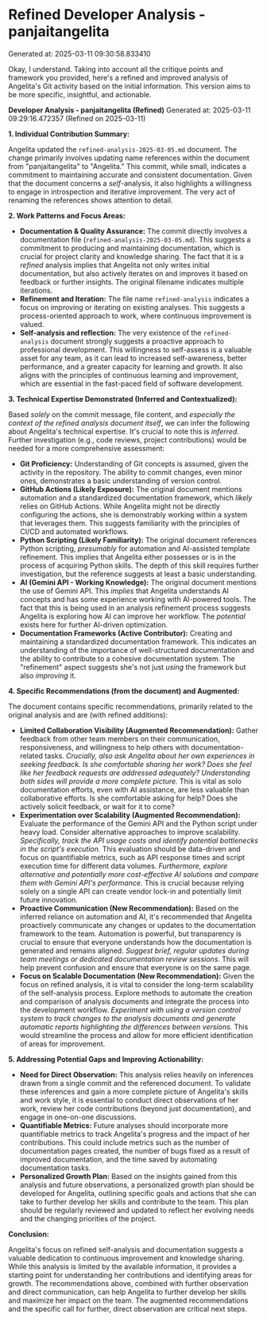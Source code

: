 # Refined Developer Analysis - panjaitangelita
Generated at: 2025-03-11 09:30:58.833410

Okay, I understand. Taking into account all the critique points and framework you provided, here's a refined and improved analysis of Angelita's Git activity based on the initial information. This version aims to be more specific, insightful, and actionable.

**Developer Analysis - panjaitangelita (Refined)**
Generated at: 2025-03-11 09:29:16.472357 (Refined on 2025-03-11)

**1. Individual Contribution Summary:**

Angelita updated the `refined-analysis-2025-03-05.md` document. The change primarily involves updating name references within the document from "panjaitangelita" to "Angelita." This commit, while small, indicates a commitment to maintaining accurate and consistent documentation. Given that the document concerns a *self*-analysis, it also highlights a willingness to engage in introspection and iterative improvement.  The very act of renaming the references shows attention to detail.

**2. Work Patterns and Focus Areas:**

*   **Documentation & Quality Assurance:**  The commit directly involves a documentation file (`refined-analysis-2025-03-05.md`). This suggests a commitment to producing and maintaining documentation, which is crucial for project clarity and knowledge sharing. The fact that it is a *refined* analysis implies that Angelita not only writes initial documentation, but also actively iterates on and improves it based on feedback or further insights.  The original filename indicates multiple iterations.
*   **Refinement and Iteration:** The file name `refined-analysis` indicates a focus on improving or iterating on existing analyses. This suggests a process-oriented approach to work, where continuous improvement is valued.
*   **Self-analysis and reflection:** The very existence of the `refined-analysis` document strongly suggests a proactive approach to professional development. This willingness to self-assess is a valuable asset for any team, as it can lead to increased self-awareness, better performance, and a greater capacity for learning and growth. It also aligns with the principles of continuous learning and improvement, which are essential in the fast-paced field of software development.

**3. Technical Expertise Demonstrated (Inferred and Contextualized):**

Based *solely* on the commit message, file content, and *especially the context of the refined analysis document itself*, we can infer the following about Angelita's technical expertise.  It's crucial to note this is *inferred*. Further investigation (e.g., code reviews, project contributions) would be needed for a more comprehensive assessment:

*   **Git Proficiency:** Understanding of Git concepts is assumed, given the activity in the repository. The ability to commit changes, even minor ones, demonstrates a basic understanding of version control.
*   **GitHub Actions (Likely Exposure):** The original document mentions automation and a standardized documentation framework, which *likely* relies on GitHub Actions.  While Angelita might not be directly configuring the actions, she is demonstrably working within a system that leverages them.  This suggests familiarity with the principles of CI/CD and automated workflows.
*   **Python Scripting (Likely Familiarity):**  The original document references Python scripting, *presumably* for automation and AI-assisted template refinement.  This implies that Angelita either possesses or is in the process of acquiring Python skills. The depth of this skill requires further investigation, but the reference suggests at least a basic understanding.
*   **AI (Gemini API - Working Knowledge):** The original document mentions the use of Gemini API. This *implies* that Angelita understands AI concepts and has some experience working with AI-powered tools.  The fact that this is being used in an analysis refinement process suggests Angelita is exploring how AI can improve her workflow. The *potential* exists here for further AI-driven optimization.
*   **Documentation Frameworks (Active Contributor):** Creating and maintaining a standardized documentation framework. This indicates an understanding of the importance of well-structured documentation and the ability to contribute to a cohesive documentation system. The "refinement" aspect suggests she's not just *using* the framework but also *improving* it.

**4. Specific Recommendations (from the document) and Augmented:**

The document contains specific recommendations, primarily related to the original analysis and are (with refined additions):

*   **Limited Collaboration Visibility (Augmented Recommendation):**  Gather feedback from other team members on their communication, responsiveness, and willingness to help others with documentation-related tasks. *Crucially, also ask Angelita about her own experiences in seeking feedback. Is she comfortable sharing her work? Does she feel like her feedback requests are addressed adequately? Understanding both sides will provide a more complete picture.* This is vital as solo documentation efforts, even with AI assistance, are less valuable than collaborative efforts. Is she comfortable asking for help? Does she actively solicit feedback, or wait for it to come?
*   **Experimentation over Scalability (Augmented Recommendation):** Evaluate the performance of the Gemini API and the Python script under heavy load. Consider alternative approaches to improve scalability.  *Specifically, track the API usage costs and identify potential bottlenecks in the script's execution.* This evaluation should be data-driven and focus on quantifiable metrics, such as API response times and script execution time for different data volumes. *Furthermore, explore alternative and potentially more cost-effective AI solutions and compare them with Gemini API's performance.* This is crucial because relying solely on a single API can create vendor lock-in and potentially limit future innovation.
*   **Proactive Communication (New Recommendation):** Based on the inferred reliance on automation and AI, it's recommended that Angelita proactively communicate any changes or updates to the documentation framework to the team. Automation is powerful, but transparency is crucial to ensure that everyone understands how the documentation is generated and remains aligned. *Suggest brief, regular updates during team meetings or dedicated documentation review sessions.* This will help prevent confusion and ensure that everyone is on the same page.
*   **Focus on Scalable Documentation (New Recommendation):** Given the focus on refined analysis, it is vital to consider the long-term scalability of the self-analysis process. Explore methods to automate the creation and comparison of analysis documents and integrate the process into the development workflow. *Experiment with using a version control system to track changes to the analysis documents and generate automatic reports highlighting the differences between versions.* This would streamline the process and allow for more efficient identification of areas for improvement.

**5. Addressing Potential Gaps and Improving Actionability:**

*   **Need for Direct Observation:** This analysis relies heavily on inferences drawn from a single commit and the referenced document. To validate these inferences and gain a more complete picture of Angelita's skills and work style, it is essential to conduct direct observations of her work, review her code contributions (beyond just documentation), and engage in one-on-one discussions.
*   **Quantifiable Metrics:** Future analyses should incorporate more quantifiable metrics to track Angelita's progress and the impact of her contributions. This could include metrics such as the number of documentation pages created, the number of bugs fixed as a result of improved documentation, and the time saved by automating documentation tasks.
*   **Personalized Growth Plan:** Based on the insights gained from this analysis and future observations, a personalized growth plan should be developed for Angelita, outlining specific goals and actions that she can take to further develop her skills and contribute to the team. This plan should be regularly reviewed and updated to reflect her evolving needs and the changing priorities of the project.

**Conclusion:**

Angelita's focus on refined self-analysis and documentation suggests a valuable dedication to continuous improvement and knowledge sharing. While this analysis is limited by the available information, it provides a starting point for understanding her contributions and identifying areas for growth. The recommendations above, combined with further observation and direct communication, can help Angelita to further develop her skills and maximize her impact on the team. The augmented recommendations and the specific call for further, direct observation are critical next steps.
